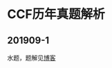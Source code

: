 # CCF历年真题解析
## 201909-1
水题，题解见[博客](https://blog.csdn.net/happyeveryday62/article/details/102565209)
